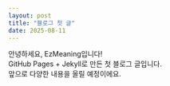 ```yaml
---
layout: post
title: "블로그 첫 글"
date: 2025-08-11
---
```


안녕하세요, EzMeaning입니다!  
GitHub Pages + Jekyll로 만든 첫 블로그 글입니다.  
앞으로 다양한 내용을 올릴 예정이에요.
